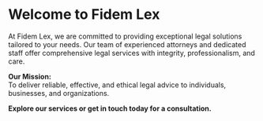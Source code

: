 # Welcome to Fidem Lex

At Fidem Lex, we are committed to providing exceptional legal solutions tailored to your needs. Our team of experienced attorneys and dedicated staff offer comprehensive legal services with integrity, professionalism, and care.

**Our Mission:**  
To deliver reliable, effective, and ethical legal advice to individuals, businesses, and organizations.

**Explore our services or get in touch today for a consultation.**
